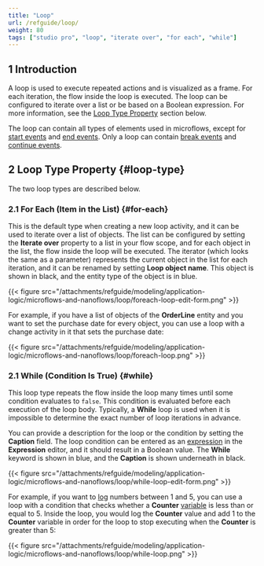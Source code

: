 ```yaml
---
title: "Loop"
url: /refguide/loop/
weight: 80
tags: ["studio pro", "loop", "iterate over", "for each", "while"]
---
```


## 1 Introduction

A loop is used to execute repeated actions and is visualized as a frame. For each iteration, the flow inside the loop is executed. The loop can be configured to iterate over a list or be based on a Boolean expression. For more information, see the [Loop Type Property](#loop-type) section below.

The loop can contain all types of elements used in microflows, except for [start events](/refguide/start-event/) and [end events](/refguide/end-event/). Only a loop can contain [break events](/refguide/break-event/) and [continue events](/refguide/continue-event/).

## 2 Loop Type Property {#loop-type}

The two loop types are described below.

### 2.1 For Each (Item in the List) {#for-each}

This is the default type when creating a new loop activity, and it can be used to iterate over a list of objects. The list can be configured by setting the **Iterate over** property to a list in your flow scope, and for each object in the list, the flow inside the loop will be executed. The iterator (which looks the same as a parameter) represents the current object in the list for each iteration, and it can be renamed by setting **Loop object name**. This object is shown in black, and the entity type of the object is in blue.

{{< figure src="/attachments/refguide/modeling/application-logic/microflows-and-nanoflows/loop/foreach-loop-edit-form.png" >}}

For example, if you have a list of objects of the **OrderLine** entity and you want to set the purchase date for every object, you can use a loop with a change activity in it that sets the purchase date:

{{< figure src="/attachments/refguide/modeling/application-logic/microflows-and-nanoflows/loop/foreach-loop.png" >}}

### 2.1 While (Condition Is True) {#while}

This loop type repeats the flow inside the loop many times until some condition evaluates to `false`. This condition is evaluated before each execution of the loop body. Typically, a **While** loop is used when it is impossible to determine the exact number of loop iterations in advance.

You can provide a description for the loop or the condition by setting the **Caption** field. The loop condition can be entered as an [expression](/refguide/expressions/) in the **Expression** editor, and it should result in a Boolean value. The **While** keyword is shown in blue, and the **Caption** is shown underneath in black.

{{< figure src="/attachments/refguide/modeling/application-logic/microflows-and-nanoflows/loop/while-loop-edit-form.png" >}}

For example, if you want to [log](/refguide/log-message/) numbers between 1 and 5, you can use a loop with a condition that checks whether a **Counter** [variable](/refguide/variable-activities/) is less than or equal to 5. Inside the loop, you would log the **Counter** value and add 1 to the **Counter** variable in order for the loop to stop executing when the **Counter** is greater than 5:

{{< figure src="/attachments/refguide/modeling/application-logic/microflows-and-nanoflows/loop/while-loop.png" >}}
